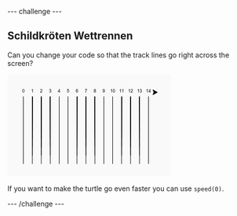 \--- challenge \---

## Schildkröten Wettrennen

Can you change your code so that the track lines go right across the screen?

![screenshot](images/race-challenge1.png)

If you want to make the turtle go even faster you can use `speed(0)`.

\--- /challenge \---